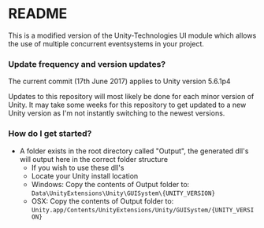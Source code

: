 # README #

This is a modified version of the Unity-Technologies UI module which allows the use of multiple concurrent eventsystems in your project. 

### Update frequency and version updates? ###
The current commit (17th June 2017) applies to Unity version 5.6.1p4

Updates to this repository will most likely be done for each minor version of Unity.
It may take some weeks for this repository to get updated to a new Unity version as I'm not instantly switching to the newest versions.

### How do I get started? ###
+ A folder exists in the root directory called "Output", the generated dll's will output here in the correct folder structure
    * If you wish to use these dll's
    * Locate your Unity install location
    * Windows: Copy the contents of Output folder to: `Data\UnityExtensions\Unity\GUISystem\{UNITY_VERSION}`
    * OSX: Copy the contents of Output folder to: `Unity.app/Contents/UnityExtensions/Unity/GUISystem/{UNITY_VERSION}`

